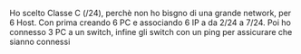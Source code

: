 Ho scelto Classe C (/24), perchè non ho bisgno di una grande network, per 6 Host.
Con prima creando 6 PC e associando 6 IP a da 2/24 a 7/24.
Poi ho connesso 3 PC a un switch, infine gli switch con un ping per assicurare che sianno connessi
